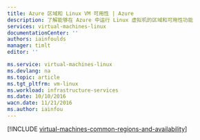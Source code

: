 ```yaml
---
title: Azure 区域和 Linux VM 可用性 | Azure
description: 了解能够在 Azure 中运行 Linux 虚拟机的区域和可用性功能
services: virtual-machines-linux
documentationCenter: ''
authors: iainfoulds
manager: timlt
editor: ''

ms.service: virtual-machines-linux
ms.devlang: na
ms.topic: article
ms.tgt_pltfrm: vm-linux
ms.workload: infrastructure-services
ms.date: 10/10/2016
wacn.date: 11/21/2016
ms.author: iainfou
---
```


[!INCLUDE [virtual-machines-common-regions-and-availability](../../includes/virtual-machines-common-regions-and-availability.md)]

<!---HONumber=Mooncake_0829_2016-->